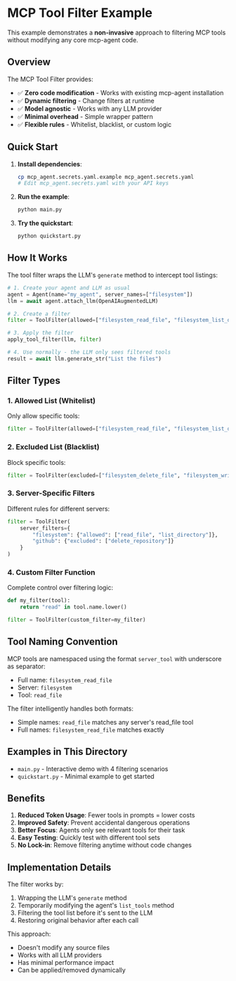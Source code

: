 # MCP Tool Filter Example

This example demonstrates a **non-invasive** approach to filtering MCP tools without modifying any core mcp-agent code.

## Overview

The MCP Tool Filter provides:
- ✅ **Zero code modification** - Works with existing mcp-agent installation
- ✅ **Dynamic filtering** - Change filters at runtime
- ✅ **Model agnostic** - Works with any LLM provider
- ✅ **Minimal overhead** - Simple wrapper pattern
- ✅ **Flexible rules** - Whitelist, blacklist, or custom logic

## Quick Start

1. **Install dependencies**:
   ```bash
   cp mcp_agent.secrets.yaml.example mcp_agent.secrets.yaml
   # Edit mcp_agent.secrets.yaml with your API keys
   ```

2. **Run the example**:
   ```bash
   python main.py
   ```

3. **Try the quickstart**:
   ```bash
   python quickstart.py
   ```

## How It Works

The tool filter wraps the LLM's `generate` method to intercept tool listings:

```python
# 1. Create your agent and LLM as usual
agent = Agent(name="my_agent", server_names=["filesystem"])
llm = await agent.attach_llm(OpenAIAugmentedLLM)

# 2. Create a filter
filter = ToolFilter(allowed=["filesystem_read_file", "filesystem_list_directory"])

# 3. Apply the filter
apply_tool_filter(llm, filter)

# 4. Use normally - the LLM only sees filtered tools
result = await llm.generate_str("List the files")
```

## Filter Types

### 1. Allowed List (Whitelist)
Only allow specific tools:
```python
filter = ToolFilter(allowed=["filesystem_read_file", "filesystem_list_directory"])
```

### 2. Excluded List (Blacklist)
Block specific tools:
```python
filter = ToolFilter(excluded=["filesystem_delete_file", "filesystem_write_file"])
```

### 3. Server-Specific Filters
Different rules for different servers:
```python
filter = ToolFilter(
    server_filters={
        "filesystem": {"allowed": ["read_file", "list_directory"]},
        "github": {"excluded": ["delete_repository"]}
    }
)
```

### 4. Custom Filter Function
Complete control over filtering logic:
```python
def my_filter(tool):
    return "read" in tool.name.lower()

filter = ToolFilter(custom_filter=my_filter)
```

## Tool Naming Convention

MCP tools are namespaced using the format `server_tool` with underscore as separator:

- Full name: `filesystem_read_file`
- Server: `filesystem`
- Tool: `read_file`

The filter intelligently handles both formats:
- Simple names: `read_file` matches any server's read_file tool
- Full names: `filesystem_read_file` matches exactly

## Examples in This Directory

- `main.py` - Interactive demo with 4 filtering scenarios
- `quickstart.py` - Minimal example to get started

## Benefits

1. **Reduced Token Usage**: Fewer tools in prompts = lower costs
2. **Improved Safety**: Prevent accidental dangerous operations
3. **Better Focus**: Agents only see relevant tools for their task
4. **Easy Testing**: Quickly test with different tool sets
5. **No Lock-in**: Remove filtering anytime without code changes

## Implementation Details

The filter works by:
1. Wrapping the LLM's `generate` method
2. Temporarily modifying the agent's `list_tools` method
3. Filtering the tool list before it's sent to the LLM
4. Restoring original behavior after each call

This approach:
- Doesn't modify any source files
- Works with all LLM providers
- Has minimal performance impact
- Can be applied/removed dynamically